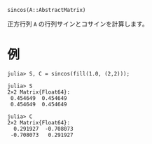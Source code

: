 ```
sincos(A::AbstractMatrix)
```

正方行列 `A` の行列サインとコサインを計算します。

# 例

```jldoctest
julia> S, C = sincos(fill(1.0, (2,2)));

julia> S
2×2 Matrix{Float64}:
 0.454649  0.454649
 0.454649  0.454649

julia> C
2×2 Matrix{Float64}:
  0.291927  -0.708073
 -0.708073   0.291927
```
